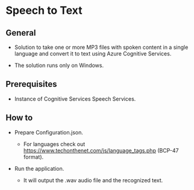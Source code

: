# Speech to Text

## General

- Solution to take one or more MP3 files with spoken content in a single language and convert it to text using Azure Cognitive Services.

- The solution runs only on Windows.


## Prerequisites

- Instance of Cognitive Services Speech Services.


## How to

- Prepare Configuration.json.
    - For languages check out https://www.techonthenet.com/js/language_tags.php (BCP-47 format).

- Run the application.
    - It will output the .wav audio file and the recognized text.